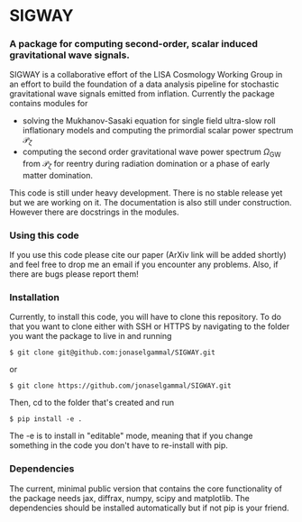 # SIGWAY

### A package for computing second-order, scalar induced gravitational wave signals. 

SIGWAY is a collaborative effort of the LISA Cosmology Working Group in an effort to build the foundation of a data analysis pipeline for stochastic gravitational wave signals emitted from inflation. Currently the package contains modules for

- solving the Mukhanov-Sasaki equation for single field ultra-slow roll inflationary models and computing the primordial scalar power spectrum $\mathcal{P}_\zeta$
- computing the second order gravitational wave power spectrum $\Omega_{\mathrm{GW}}$ from $\mathcal{P}_\zeta$ for reentry during radiation domination or a phase of early matter domination.

This code is still under heavy development. There is no stable release yet but we are working on it. The documentation is also still under construction. However there are docstrings in the modules.

### Using this code
If you use this code please cite our paper (ArXiv link will be added shortly) and feel free to drop me an email if you encounter any problems. Also, if there are bugs please report them!

### Installation
Currently, to install this code, you will have to clone this repository. To do that you want to clone either with SSH or HTTPS by navigating to the folder you want the package to live in and running

```
$ git clone git@github.com:jonaselgammal/SIGWAY.git
```

or

```
$ git clone https://github.com/jonaselgammal/SIGWAY.git
```

Then, cd to the folder that's created and run

```
$ pip install -e .
```

The -e is to install in "editable" mode, meaning that if you change something in the code you don't have to re-install with pip. 

### Dependencies

The current, minimal public version that contains the core functionality of the package needs jax, diffrax, numpy, scipy and matplotlib. The dependencies should be installed automatically but if not pip is your friend.